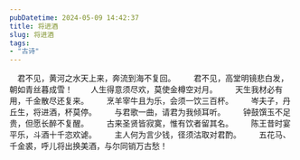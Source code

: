 ```yaml
---
pubDatetime: 2024-05-09 14:42:37
title: 将进酒
slug: 将进酒
tags:
- "古诗"
---
```


　君不见，黄河之水天上来，奔流到海不复回。
　　君不见，高堂明镜悲白发，朝如青丝暮成雪！
　　人生得意须尽欢，莫使金樽空对月。
　　天生我材必有用，千金散尽还复来。
　　烹羊宰牛且为乐，会须一饮三百杯。
　　岑夫子，丹丘生，将进酒，杯莫停。
　　与君歌一曲，请君为我倾耳听。
　　钟鼓馔玉不足贵，但愿长醉不复醒。
　　古来圣贤皆寂寞，惟有饮者留其名。
　　陈王昔时宴平乐，斗酒十千恣欢谑。
　　主人何为言少钱，径须沽取对君酌。
　　五花马、千金裘，呼儿将出换美酒，与尔同销万古愁！